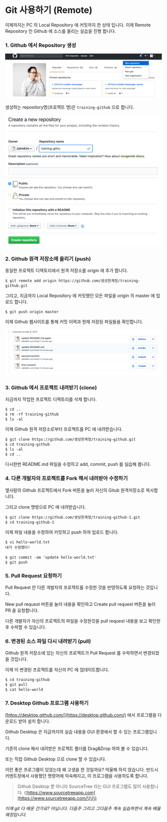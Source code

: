 # Git 사용하기 \(Remote\)

이제까지는 PC 의 Local Repository 에 커밋까지 한 상태 입니다. 이제 Remote Repository 인 Github 에 소스를 올리는 실습을 진행 합니다.

### 

### 1. Github 에서 Repository 생성

![](/images/create-new-repository-1.png)

생성하는 repository명\(프로젝트 명\)은 `training-github` 으로 합니다.

![](/images/create-new-repository-2.png)

### 

### 2. Github 원격 저장소에 올리기 \(push\)

동일한 프로젝트 디렉토리에서 원격 저장소를 origin 에 추가 합니다.

```
$ git remote add origin https://github.com/생성한계정/training-github.git
```

그리고, 지금까지 Local Repository 에 커밋했던 모든 파일을 origin 의 master 에 업로드 합니다.

```
$ git push origin master
```

이제 Github 웹사이트를 통해 커밋 이력과 현재 저장된 파일들을 확인합니다.

![](/images/commit-history.png)

### 

### 3. Github 에서 프로젝트 내려받기 \(clone\)

지금까지 작업한 프로젝트 디렉토리를 삭제 합니다.

```
$ cd ..
$ rm -rf training-github
$ ls -al
```

이제 Github 원격 저장소로부터 프로젝트를 PC 에 내려받습니다.

```
$ git clone https://github.com/생성한계정/training-github.git
$ cd training-github
$ ls -al
$ cd ..
```

다시한번 README.md 파일을 수정하고  add, commit, push  를 실습해 봅니다.

### 

### 4. 다른 개발자의 프로젝트를 Fork 해서 내려받아 수정하기

옆사람의 Github 프로젝트에서 Fork 버튼을 눌러 자신의 Gitub 원격저장소로 복사합니다.

그리고 clone 명령으로 PC 에 내려받습니다.

```
$ git clone https://github.com/생성한계정/training-github-1.git
$ cd training-github-1
```

이제 파일 내용을 수정하여 커밋하고 push 하여 업로드 합니다.

```
$ vi hello-world.txt
내가 수정했다!

$ git commit -am 'update hello-world.txt'
$ git push
```

### 

### 5. Pull Request 요청하기

Pull Request 란 다른 개발자의 프로젝트를 수정한 것을 반영하도록 요청하는 것입니다.

New pull request 버튼을 눌러 내용을 확인하고 Create pull request 버튼을 눌러 PR 을 요청합니다.

다른 개발자가 자신의 프로젝트의 파일을 수정한것을 pull request 내용을 보고 확인한 후 수락할 수 있습니다.

### 

### 6. 변경된 소스 파일 다시 내려받기 \(pull\)

Github 원격 저장소에 있는 자신의 프로젝트가 Pull Request 를 수락하면서 변경되었을 것입니다.

이제 이 변경된 프로젝트를 자신의 PC 에 업데이트합니다.

```
$ cd training-github
$ git pull
$ cat hello-world
```

### 

### 7. Desktop Github 프로그램 사용하기

[https://desktop.github.com/](https://desktop.github.com/) 에서 프로그램을 다운로드 받아 설치 합니다.

Github Desktop 은 지금까지의 실습 내용을 GUI 환경에서 할 수 있는 프로그램입니다.

기존의 clone 해서 내려받은 프로젝트 폴더를 Drag&Drop 하여 볼 수 있습니다.

또는 직접 Github Desktop 으로 clone 할 수 있습니다.

이런 좋은 프로그램이 있었는데 왜 고생을 한 것일까요? 억울해 하지 않습니다. 반드시 커멘트창에서 사용했던 명령어에 익숙해지고, 이 프로그램을 사용하도록 합니다.

> Github Desktop 뿐 아니라 SourceTree 라는 GUI 프로그램도 많이 사용합니다. \([https://www.sourcetreeapp.com](https://www.sourcetreeapp.com/\)\)\)

_이제 git 다 배운 건가요? 아닙니다. 다음주 그리고 그다음주 계속 실습하면서 계속 배울 예정입니다._


